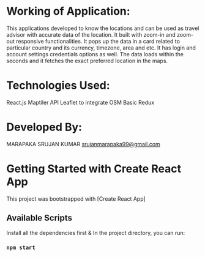 # Working of Application:
This applications developed to know the locations and can be used as travel advisor with accurate data of the location. 
It built with zoom-in and zoom-out responsive functionalities.
It pops up the data in a card related to particular country and its currency, timezone, area and etc.
It has login and account settings credentials options as well.
The data loads within the seconds and it fetches the exact preferred location in the maps.

# Technologies Used:
React.js
Maptiler API
Leaflet to integrate OSM 
Basic Redux

# Developed By:
MARAPAKA SRUJAN KUMAR
srujanmarapaka99@gmail.com
# Getting Started with Create React App

This project was bootstrapped with [Create React App]

## Available Scripts
Install all the dependencies first & 
In the project directory, you can run:

### `npm start`

